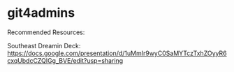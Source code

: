 # git4admins

Recommended Resources:

Southeast Dreamin Deck:
https://docs.google.com/presentation/d/1uMmIr9wyC0SaMYTczTxhZOyyR6cxqUbdcCZQIGg_BVE/edit?usp=sharing
